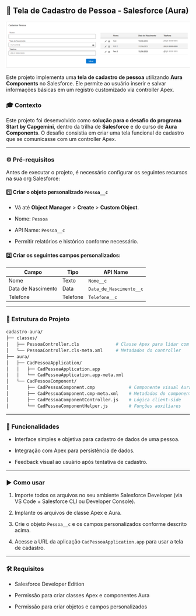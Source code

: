 ## 🧾 Tela de Cadastro de Pessoa - Salesforce (Aura)

![Tela do Projeto](image.png)

Este projeto implementa uma **tela de cadastro de pessoa** utilizando **Aura Components** no Salesforce. Ele permite ao usuário inserir e salvar informações básicas em um registro customizado via controller Apex.

### 🎓 Contexto

Este projeto foi desenvolvido como **solução para o desafio do programa Start by Capgemini**, dentro da trilha de **Salesforce** e do curso de **Aura Components**. O desafio consistia em criar uma tela funcional de cadastro que se comunicasse com um controller Apex.

---

### ⚙️ Pré-requisitos

Antes de executar o projeto, é necessário configurar os seguintes recursos na sua org Salesforce:

#### 1️⃣ Criar o objeto personalizado `Pessoa__c`

- Vá até **Object Manager** > **Create** > **Custom Object**.
    
- Nome: `Pessoa`
    
- API Name: `Pessoa__c`
    
- Permitir relatórios e histórico conforme necessário.
    

#### 2️⃣ Criar os seguintes campos personalizados:

|Campo|Tipo|API Name|
|---|---|---|
|Nome|Texto|`Nome__c`|
|Data de Nascimento|Data|`Data_de_Nascimento__c`|
|Telefone|Telefone|`Telefone__c`|

---

### 📁 Estrutura do Projeto

```bash
cadastro-aura/
├── classes/
│   ├── PessoaController.cls              # Classe Apex para lidar com os dados
│   └── PessoaController.cls-meta.xml     # Metadados do controller
├── aura/
│   ├── CadPessoaApplication/
│   │   ├── CadPessoaApplication.app
│   │   └── CadPessoaApplication.app-meta.xml
│   └── CadPessoaComponent/
│       ├── CadPessoaComponent.cmp             # Componente visual Aura
│       ├── CadPessoaComponent.cmp-meta.xml    # Metadados do componente
│       ├── CadPessoaComponentController.js    # Lógica client-side
│       └── CadPessoaComponentHelper.js        # Funções auxiliares
```
---

### 🧠 Funcionalidades

- Interface simples e objetiva para cadastro de dados de uma pessoa.
    
- Integração com Apex para persistência de dados.
    
- Feedback visual ao usuário após tentativa de cadastro.
    

---

### ▶️ Como usar

1. Importe todos os arquivos no seu ambiente Salesforce Developer (via VS Code + Salesforce CLI ou Developer Console).
    
2. Implante os arquivos de classe Apex e Aura.
    
3. Crie o objeto `Pessoa__c` e os campos personalizados conforme descrito acima.
    
4. Acesse a URL da aplicação `CadPessoaApplication.app` para usar a tela de cadastro.
    

---

### 🛠️ Requisitos

- Salesforce Developer Edition
    
- Permissão para criar classes Apex e componentes Aura
    
- Permissão para criar objetos e campos personalizados
